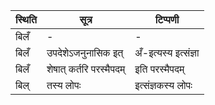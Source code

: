 | स्थिति | सूत्र | टिप्पणी |
| ----- | ------- | ------ |
| बिलँ | - | - |
| बिलँ | उपदेशेऽजनुनासिक इत् | अँ-इत्यस्य इत्संज्ञा |
| बिलँ | शेषात् कर्तरि परस्मैपदम् | इति परस्मैपदम् |
| बिल् | तस्य लोपः | इत्संज्ञकस्य लोपः |
